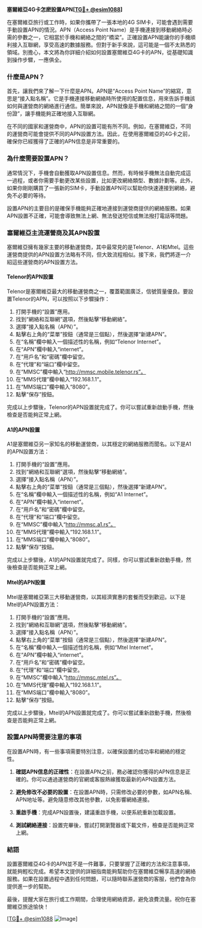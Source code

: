 **塞爾維亞4G卡怎麽設置APN[[TG💪+ @esim1088](https://t.me/s/esim1088)]**

在塞爾維亞旅行或工作時，如果你攜帶了一張本地的4G SIM卡，可能會遇到需要手動設置APN的情況。APN（Access Point Name）是手機連接到移動網絡時必需的參數之一，它相當於手機和網絡之間的“橋梁”。正確設置APN能讓你的手機順利接入互聯網，享受高速的數據服務。但對于新手來說，這可能是一個不太熟悉的領域。別擔心，本文將為你詳細介紹如何設置塞爾維亞4G卡的APN，從基礎知識到操作步驟，一應俱全。

### 什麼是APN？

首先，讓我們來了解一下什麼是APN。APN是“Access Point Name”的縮寫，意思是“接入點名稱”。它是手機連接移動網絡時所使用的配置信息，用來告訴手機該如何與運營商的網絡進行通信。簡單來說，APN就像是手機和網絡之間的一個“身份證”，讓手機能夠正確地接入互聯網。

在不同的國家和運營商中，APN的設置可能有所不同。例如，在塞爾維亞，不同的運營商可能會提供不同的APN設置方法。因此，在使用塞爾維亞的4G卡之前，確保你已經獲得了正確的APN信息是非常重要的。

### 為什麼需要設置APN？

通常情況下，手機會自動獲取APN設置信息。然而，有時候手機無法自動完成這一過程，或者你需要手動更改某些設置，比如更改網絡類型、數據計劃等。此外，如果你剛剛購買了一張新的SIM卡，手動設置APN可以幫助你快速連接到網絡，避免不必要的等待。

設置APN的主要目的是確保手機能夠正確地連接到運營商提供的網絡服務。如果APN設置不正確，可能會導致無法上網、無法發送短信或無法撥打電話等問題。

### 塞爾維亞主流運營商及其APN設置

塞爾維亞擁有幾家主要的移動運營商，其中最常見的是Telenor、A1和Mtel。這些運營商提供的APN設置方法略有不同，但大致流程相似。接下來，我們將逐一介紹這些運營商的APN設置方法。

#### Telenor的APN設置

Telenor是塞爾維亞最大的移動運營商之一，覆蓋範圍廣泛，信號質量優良。要設置Telenor的APN，可以按照以下步驟操作：

1. 打開手機的“設置”應用。
2. 找到“網絡和互聯網”選項，然後點擊“移動網絡”。
3. 選擇“接入點名稱（APN）”。
4. 點擊右上角的“菜單”按鈕（通常是三個點），然後選擇“新建APN”。
5. 在“名稱”欄中輸入一個描述性的名稱，例如“Telenor Internet”。
6. 在“APN”欄中輸入“internet”。
7. 在“用戶名”和“密碼”欄中留空。
8. 在“代理”和“端口”欄中留空。
9. 在“MMSC”欄中輸入“http://mmsc.mobile.telenor.rs”。
10. 在“MMS代理”欄中輸入“192.168.1.1”。
11. 在“MMS端口”欄中輸入“8080”。
12. 點擊“保存”按鈕。

完成以上步驟後，Telenor的APN設置就完成了。你可以嘗試重新啟動手機，然後檢查是否能夠正常上網。

#### A1的APN設置

A1是塞爾維亞另一家知名的移動運營商，以其穩定的網絡服務而聞名。以下是A1的APN設置方法：

1. 打開手機的“設置”應用。
2. 找到“網絡和互聯網”選項，然後點擊“移動網絡”。
3. 選擇“接入點名稱（APN）”。
4. 點擊右上角的“菜單”按鈕（通常是三個點），然後選擇“新建APN”。
5. 在“名稱”欄中輸入一個描述性的名稱，例如“A1 Internet”。
6. 在“APN”欄中輸入“internet”。
7. 在“用戶名”和“密碼”欄中留空。
8. 在“代理”和“端口”欄中留空。
9. 在“MMSC”欄中輸入“http://mmsc.a1.rs”。
10. 在“MMS代理”欄中輸入“192.168.1.1”。
11. 在“MMS端口”欄中輸入“8080”。
12. 點擊“保存”按鈕。

完成以上步驟後，A1的APN設置就完成了。同樣，你可以嘗試重新啟動手機，然後檢查是否能夠正常上網。

#### Mtel的APN設置

Mtel是塞爾維亞第三大移動運營商，以其經濟實惠的套餐而受到歡迎。以下是Mtel的APN設置方法：

1. 打開手機的“設置”應用。
2. 找到“網絡和互聯網”選項，然後點擊“移動網絡”。
3. 選擇“接入點名稱（APN）”。
4. 點擊右上角的“菜單”按鈕（通常是三個點），然後選擇“新建APN”。
5. 在“名稱”欄中輸入一個描述性的名稱，例如“Mtel Internet”。
6. 在“APN”欄中輸入“internet”。
7. 在“用戶名”和“密碼”欄中留空。
8. 在“代理”和“端口”欄中留空。
9. 在“MMSC”欄中輸入“http://mmsc.mtel.rs”。
10. 在“MMS代理”欄中輸入“192.168.1.1”。
11. 在“MMS端口”欄中輸入“8080”。
12. 點擊“保存”按鈕。

完成以上步驟後，Mtel的APN設置就完成了。你可以嘗試重新啟動手機，然後檢查是否能夠正常上網。

### 設置APN時需要注意的事項

在設置APN時，有一些事項需要特別注意，以確保設置的成功率和網絡的穩定性。

1. **確認APN信息的正確性**：在設置APN之前，務必確認你獲得的APN信息是正確的。你可以通過運營商的官網或客服熱線獲取最新的APN設置方法。

2. **避免修改不必要的設置**：在設置APN時，只需修改必要的參數，如APN名稱、APN地址等。避免隨意修改其他參數，以免影響網絡連接。

3. **重啟手機**：完成APN設置後，建議重啟手機，以便系統重新加載設置。

4. **測試網絡連接**：設置完畢後，嘗試打開瀏覽器或下載文件，檢查是否能夠正常上網。

### 結語

設置塞爾維亞4G卡的APN並不是一件難事，只要掌握了正確的方法和注意事項，就能夠輕松完成。希望本文提供的詳細指南能夠幫助你在塞爾維亞暢享高速的網絡服務。如果在設置過程中遇到任何問題，可以隨時聯系運營商的客服，他們會為你提供進一步的幫助。

最後，提醒大家在旅行或工作期間，合理使用網絡資源，避免浪費流量。祝你在塞爾維亞旅途愉快！

[[TG💪+ @esim1088](https://t.me/s/esim1088) ![Image](https://i.postimg.cc/4NQfJmqS/Snipaste-2025-05-13-00-14-12.png)]